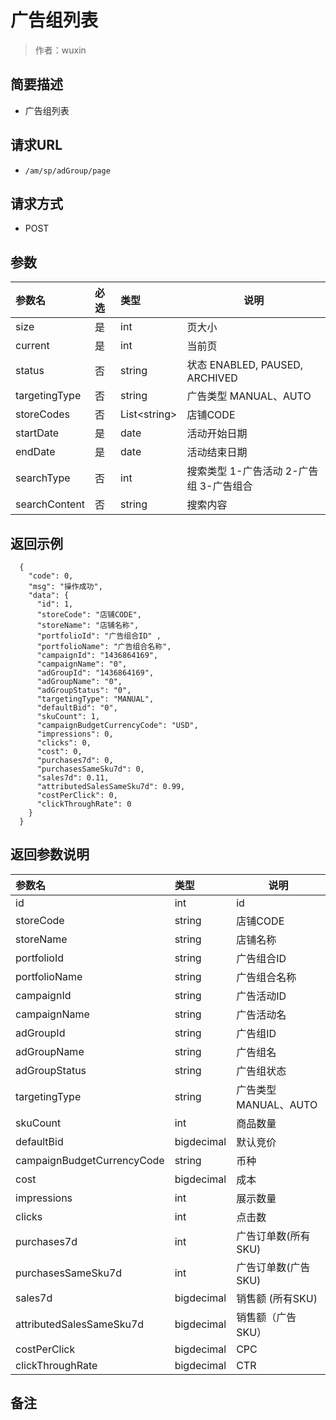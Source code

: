 # 广告组列表

> 作者：wuxin

## 简要描述

- 广告组列表

## 请求URL
- `/am/sp/adGroup/page`
  
## 请求方式
- POST 

## 参数

|参数名|必选|类型|说明|
|:----    |:---|:----- |-----   |
|size |是  |int |页大小   |
|current |是  |int | 当前页    |
|status     |否  |string | 状态 ENABLED, PAUSED, ARCHIVED    |
|targetingType     |否  |string | 广告类型 MANUAL、AUTO    |
|storeCodes     |否  | List&lt;string> |  店铺CODE   |
|startDate     |是  |date |  活动开始日期   |
|endDate     |是  |date |  活动结束日期   |
|searchType     |否  |int |  搜索类型  1-广告活动 2-广告组 3-广告组合 |
|searchContent     |否  |string |  搜索内容   |

## 返回示例 

``` 
  {
    "code": 0,
	"msg": "操作成功",
    "data": {
      "id": 1,
      "storeCode": "店铺CODE",
      "storeName": "店铺名称",
      "portfolioId": "广告组合ID" ,
	  "portfolioName": "广告组合名称",
      "campaignId": "1436864169",
      "campaignName": "0",
	  "adGroupId": "1436864169",
      "adGroupName": "0",
	  "adGroupStatus": "0",
	  "targetingType": "MANUAL",
	  "defaultBid": "0",
	  "skuCount": 1,
	  "campaignBudgetCurrencyCode": "USD",
	  "impressions": 0,
	  "clicks": 0,
	  "cost": 0,
	  "purchases7d": 0,
	  "purchasesSameSku7d": 0,
	  "sales7d": 0.11,
	  "attributedSalesSameSku7d": 0.99,
	  "costPerClick": 0,
	  "clickThroughRate": 0
    }
  }
```

## 返回参数说明 

|参数名|类型|说明|
|:-----  |:-----|-----                           |
|id |int   |id |
|storeCode |string   |店铺CODE |
|storeName |string   |店铺名称 |
|portfolioId |string   |广告组合ID |
|portfolioName |string   |广告组合名称 |
|campaignId |string   |广告活动ID |
|campaignName |string   |广告活动名 |
|adGroupId |string   |广告组ID |
|adGroupName |string   |广告组名 |
|adGroupStatus |string   |广告组状态 |
|targetingType |string   |广告类型 MANUAL、AUTO  |
|skuCount| int | 商品数量|
|defaultBid |bigdecimal   |默认竞价 |
|campaignBudgetCurrencyCode |string   |币种 |
|cost | bigdecimal | 成本 |
|impressions |int   |展示数量 |
|clicks |int   |点击数 |
|purchases7d |int   |广告订单数(所有SKU) |
|purchasesSameSku7d |int   |广告订单数(广告SKU) |
|sales7d |bigdecimal   |销售额 (所有SKU) |
|attributedSalesSameSku7d |bigdecimal   |销售额（广告SKU） |
|costPerClick |bigdecimal   |CPC |
|clickThroughRate |bigdecimal   |CTR |


## 备注